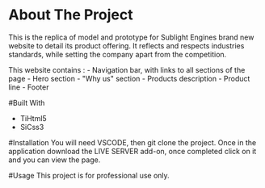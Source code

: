 # About The Project

  This is the replica of model and prototype for Sublight Engines brand new website to detail its product offering. It reflects and respects industries standards, while setting the company apart from the competition.
  
  This website contains :
    - Navigation bar, with links to all sections of the page
    - Hero section
    - "Why us" section
    - Products description
    - Product line
    - Footer
  

#Built With
  - TiHtml5
  - SiCss3
  
  
#Installation
You will need VSCODE, then git clone the project. Once in the application download the LIVE SERVER add-on, once completed click on it and you can view the page.

#Usage 
This project is for professional use only.
